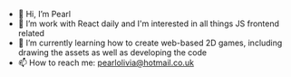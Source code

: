 - 👋 Hi, I’m Pearl
- 👀 I’m work with React daily and I'm interested in all things JS frontend related
- 🌱 I’m currently learning how to create web-based 2D games, including drawing the assets as well as developing the code
- 📫 How to reach me: pearlolivia@hotmail.co.uk

<!---
pearlolivia/pearlolivia is a ✨ special ✨ repository because its `README.md` (this file) appears on your GitHub profile.
You can click the Preview link to take a look at your changes.
--->
